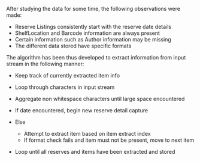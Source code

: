 After studying the data for some time, the following observations were made:
 - Reserve Listings consistently start with the reserve date details
 - ShelfLocation and Barcode information are always present
 - Certain information such as Author information may be missing
 - The different data stored have specific formats

The algorithm has been thus developed to extract information from input stream in the following manner:
 - Keep track of currently extracted item info
 - Loop through characters in input stream
 - Aggregate non whitespace characters until large space encountered
 - If date encountered, begin new reserve detail capture
 - Else
 	- Attempt to extract item based on item extract index 
	- If format check fails and item must not be present, move to next item
	
 - Loop until all reserves and items have been extracted and stored